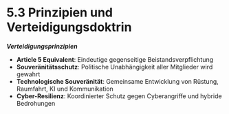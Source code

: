# 5.3 Prinzipien und Verteidigungsdoktrin

_**Verteidigungsprinzipien**_

* **Article 5 Equivalent**: Eindeutige gegenseitige Beistandsverpflichtung
* **Souveränitätsschutz**: Politische Unabhängigkeit aller Mitglieder wird gewahrt
* **Technologische Souveränität**: Gemeinsame Entwicklung von Rüstung, Raumfahrt, KI und Kommunikation
* **Cyber-Resilienz**: Koordinierter Schutz gegen Cyberangriffe und hybride Bedrohungen
